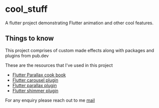 # cool_stuff
A flutter project demonstrating Flutter animation and other cool features.

## Things to know

This project comprises of custom made effects along with packages and plugins from pub.dev

These are the resources that I've used in this project

- [Flutter Parallax cook book](https://docs.flutter.dev/cookbook)
- [Flutter carousel plugin](https://pub.dev/packages/carousel_slider)
- [Flutter parallax plugin](https://pub.dev/packages/parallax)
- [Flutter shimmer plugin](https://pub.dev/packages/shimmer)

For any enquiry please reach out to me
[mail](lite1bishal@gmail.com)